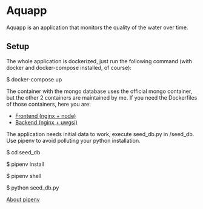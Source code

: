 # Aquapp

Aquapp is an application that monitors the quality of the water over time.

## Setup

The whole application is dockerized, just run the following command (with docker
and docker-compose installed, of course):

$ docker-compose up

The container with the mongo database uses the official mongo container, but the
other 2 containers are maintained by me. If you need the Dockerfiles of those
containers, here you are:

- [Frontend (nginx + node)](https://hub.docker.com/r/esperantodeparture/nginx-node/)
- [Backend (nginx + uwgsi)](https://hub.docker.com/r/esperantodeparture/python3-uwsgi-nginx/)

The application needs initial data to work, execute seed_db.py in /seed_db. Use
pipenv to avoid polluting your python installation.

$ cd seed_db

$ pipenv install

$ pipenv shell

$ python seed_db.py

[About pipenv](https://docs.pipenv.org/)
